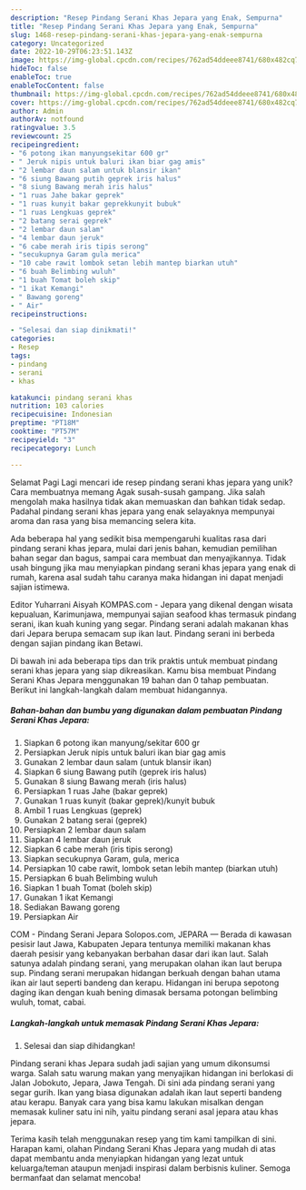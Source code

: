 ```yaml
---
description: "Resep Pindang Serani Khas Jepara yang Enak, Sempurna"
title: "Resep Pindang Serani Khas Jepara yang Enak, Sempurna"
slug: 1468-resep-pindang-serani-khas-jepara-yang-enak-sempurna
category: Uncategorized
date: 2022-10-29T06:23:51.143Z
image: https://img-global.cpcdn.com/recipes/762ad54ddeee8741/680x482cq70/pindang-serani-khas-jepara-foto-resep-utama.jpg
hideToc: false
enableToc: true
enableTocContent: false
thumbnail: https://img-global.cpcdn.com/recipes/762ad54ddeee8741/680x482cq70/pindang-serani-khas-jepara-foto-resep-utama.jpg
cover: https://img-global.cpcdn.com/recipes/762ad54ddeee8741/680x482cq70/pindang-serani-khas-jepara-foto-resep-utama.jpg
author: Admin
authorAv: notfound
ratingvalue: 3.5
reviewcount: 25
recipeingredient:
- "6 potong ikan manyungsekitar 600 gr"
- " Jeruk nipis untuk baluri ikan biar gag amis"
- "2 lembar daun salam untuk blansir ikan"
- "6 siung Bawang putih geprek iris halus"
- "8 siung Bawang merah iris halus"
- "1 ruas Jahe bakar geprek"
- "1 ruas kunyit bakar geprekkunyit bubuk"
- "1 ruas Lengkuas geprek"
- "2 batang serai geprek"
- "2 lembar daun salam"
- "4 lembar daun jeruk"
- "6 cabe merah iris tipis serong"
- "secukupnya Garam gula merica"
- "10 cabe rawit lombok setan lebih mantep biarkan utuh"
- "6 buah Belimbing wuluh"
- "1 buah Tomat boleh skip"
- "1 ikat Kemangi"
- " Bawang goreng"
- " Air"
recipeinstructions:

- "Selesai dan siap dinikmati!"
categories:
- Resep
tags:
- pindang
- serani
- khas

katakunci: pindang serani khas 
nutrition: 103 calories
recipecuisine: Indonesian
preptime: "PT18M"
cooktime: "PT57M"
recipeyield: "3"
recipecategory: Lunch

---
```



Selamat Pagi Lagi mencari ide resep pindang serani khas jepara yang unik? Cara membuatnya memang Agak susah-susah gampang. Jika salah mengolah maka hasilnya tidak akan memuaskan dan bahkan tidak sedap. Padahal pindang serani khas jepara yang enak selayaknya mempunyai aroma dan rasa yang bisa memancing selera kita.


Ada beberapa hal yang sedikit bisa mempengaruhi kualitas rasa dari pindang serani khas jepara, mulai dari jenis bahan, kemudian pemilihan bahan segar dan bagus, sampai cara membuat dan menyajikannya. Tidak usah bingung jika mau menyiapkan pindang serani khas jepara yang enak di rumah, karena asal sudah tahu caranya maka hidangan ini dapat menjadi sajian istimewa.

Editor Yuharrani Aisyah KOMPAS.com - Jepara yang dikenal dengan wisata kepualuan, Karimunjawa, mempunyai sajian seafood khas termasuk pindang serani, ikan kuah kuning yang segar. Pindang serani adalah makanan khas dari Jepara berupa semacam sup ikan laut. Pindang serani ini berbeda dengan sajian pindang ikan Betawi.


Di bawah ini ada beberapa tips dan trik praktis untuk membuat pindang serani khas jepara yang siap dikreasikan. Kamu bisa membuat Pindang Serani Khas Jepara menggunakan 19 bahan dan 0 tahap pembuatan. Berikut ini langkah-langkah dalam membuat hidangannya.

<!--inarticleads1-->

##### Bahan-bahan dan bumbu yang digunakan dalam pembuatan Pindang Serani Khas Jepara:

1. Siapkan 6 potong ikan manyung/sekitar 600 gr
1. Persiapkan  Jeruk nipis untuk baluri ikan biar gag amis
1. Gunakan 2 lembar daun salam (untuk blansir ikan)
1. Siapkan 6 siung Bawang putih (geprek iris halus)
1. Gunakan 8 siung Bawang merah (iris halus)
1. Persiapkan 1 ruas Jahe (bakar geprek)
1. Gunakan 1 ruas kunyit (bakar geprek)/kunyit bubuk
1. Ambil 1 ruas Lengkuas (geprek)
1. Gunakan 2 batang serai (geprek)
1. Persiapkan 2 lembar daun salam
1. Siapkan 4 lembar daun jeruk
1. Siapkan 6 cabe merah (iris tipis serong)
1. Siapkan secukupnya Garam, gula, merica
1. Persiapkan 10 cabe rawit, lombok setan lebih mantep (biarkan utuh)
1. Persiapkan 6 buah Belimbing wuluh
1. Siapkan 1 buah Tomat (boleh skip)
1. Gunakan 1 ikat Kemangi
1. Sediakan  Bawang goreng
1. Persiapkan  Air


COM - Pindang Serani Jepara Solopos.com, JEPARA — Berada di kawasan pesisir laut Jawa, Kabupaten Jepara tentunya memiliki makanan khas daerah pesisir yang kebanyakan berbahan dasar dari ikan laut. Salah satunya adalah pindang serani, yang merupakan olahan ikan laut berupa sup. Pindang serani merupakan hidangan berkuah dengan bahan utama ikan air laut seperti bandeng dan kerapu. Hidangan ini berupa sepotong daging ikan dengan kuah bening dimasak bersama potongan belimbing wuluh, tomat, cabai. 

<!--inarticleads2-->

##### Langkah-langkah untuk memasak Pindang Serani Khas Jepara:


1. Selesai dan siap dihidangkan!

Pindang serani khas Jepara sudah jadi sajian yang umum dikonsumsi warga. Salah satu warung makan yang menyajikan hidangan ini berlokasi di Jalan Jobokuto, Jepara, Jawa Tengah. Di sini ada pindang serani yang segar gurih. Ikan yang biasa digunakan adalah ikan laut seperti bandeng atau kerapu. Banyak cara yang bisa kamu lakukan misalkan dengan memasak kuliner satu ini nih, yaitu pindang serani asal jepara atau khas jepara. 

Terima kasih telah menggunakan resep yang tim kami tampilkan di sini. Harapan kami, olahan Pindang Serani Khas Jepara yang mudah di atas dapat membantu anda menyiapkan hidangan yang lezat untuk keluarga/teman ataupun menjadi inspirasi dalam berbisnis kuliner. Semoga bermanfaat dan selamat mencoba!
